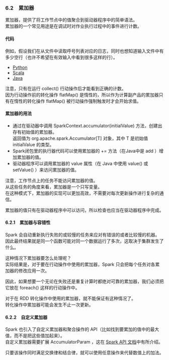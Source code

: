 ### 6.2　累加器 ###
累加器，提供了将工作节点中的值聚合到驱动器程序中的简单语法。  
累加器的一个常见用途是在调试时对作业执行过程中的事件进行计数。  

#### 代码 ####
例如，假设我们在从文件中读取呼号列表对应的日志，同时也想知道输入文件中有多少空行（也许不希望在有效输入中看到很多这样的行）。
-   [Python](P2Accumulators.py)
-   [Scala](S2Accumulators.scala)
-   [Java](J2Accumulators.java)

注意，只有在运行 collect() 行动操作后才能看到正确的计数。  
因为行动操作前的转化操作 flatMap() 是惰性的，所以作为计算副产品的累加器只有在惰性的转化操作 flatMap() 被行动操作强制触发时才会开始求值。
#### 累加器的用法 ####
-   通过在驱动器中调用 SparkContext.accumulator(initialValue) 方法，创建出存有初始值的累加器。  
返回值为 org.apache.spark.Accumulator[T] 对象，其中 T 是初始值 initialValue 的类型。
-   Spark闭包里的执行器代码可以使用累加器的 += 方法（在Java中是 add ）增加累加器的值。  
-   驱动器程序可以调用累加器的 value 属性（在 Java 中使用 value() 或 setValue() ）来访问累加器的值。

注意，工作节点上的任务不能访问累加器的值。  
从这些任务的角度来看，累加器是一个只写变量。  
在这种模式下，累加器的实现可以更加高效，不需要对每次更新操作进行复杂的通信。

累加器的值只有在驱动器程序中可以访问，所以检查也应当在驱动器程序中完成。  

#### 6.2.1　累加器与容错性 ####
Spark 会自动重新执行失败的或较慢的任务来应对有错误的或者比较慢的机器。  
因此最终结果就是同一个函数可能对同一个数据运行了多次，这取决于集群发生了什么。  

这种情况下累加器要怎么处理呢？  
实际结果是，对于要在行动操作中使用的累加器，Spark 只会把每个任务对各累加器的修改应用一次。  

因此，如果想要一个无论在失败还是重复计算时都绝对可靠的累加器，我们必须把它放在 foreach() 这样的行动操作中。

对于在 RDD 转化操作中使用的累加器，就不能保证有这种情况了。  
转化操作中累加器可能会发生不止一次更新。

#### 6.2.2　自定义累加器 ####
Spark 也引入了自定义累加器和聚合操作的 API（比如找到要累加的值中的最大值，而不是把这些值加起来）。  
自定义累加器需要扩展 AccumulatorParam ，这在 [Spark API 文档](http://spark.apache.org/docs/latest/api/scala/index.html#package)中有所介绍。  

只要该操作同时满足交换律和结合律，就可以使用任意操作来代替数值上的加法。

